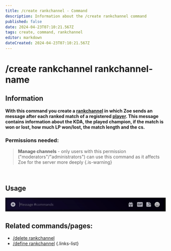 ```yaml
---
title: /create rankchannel - Command
description: Information about the /create rankchannel command
published: false
date: 2024-04-23T07:10:21.567Z
tags: create, command, rankchannel
editor: markdown
dateCreated: 2024-04-23T07:10:21.567Z
---
```


# /create rankchannel rankchannel-name
## Information
**With this command you create a [rankchannel](/en/features/rankChannel) in which Zoe sends an message after each ranked match of a registered [player](/en/terms/player). This message contains information about the KDA, the played champion, if the match is won or lost, how much LP won/lost, the match length and the cs.**
<br>

### Permissions needed:
>**Manage channels** - only users with this permission ("moderators"/"administrators") can use this command as it affects Zoe for the server more deeply {.is-warning}

<br>

## Usage
![](/en_/en_create_rankchannel.gif)
<br>
 
## Related commands/pages:
-   [/delete rankchannel](/en/commands/delete/rankChannel/)
-   [/define rankchannel](/en/commands/define/rankChannel/)
{.links-list}